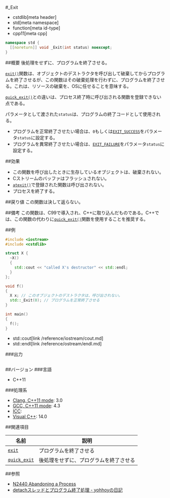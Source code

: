 #_Exit
* cstdlib[meta header]
* std[meta namespace]
* function[meta id-type]
* cpp11[meta cpp]

```cpp
namespace std {
  [[noreturn]] void _Exit(int status) noexcept;
}
```

##概要
後処理をせずに、プログラムを終了させる。

[`exit()`](./exit.md)関数は、オブジェクトのデストラクタを呼び出して破棄してからプログラムを終了させるが、この関数はその破棄処理を行わずに、プログラムを終了させる。これは、リソースの破棄を、OSに任せることを意味する。

[`quick_exit()`](./quick_exit.md)との違いは、プロセス終了時に呼び出される関数を登録できない点である。

パラメータとして渡された`status`は、プログラムの終了コードとして使用される。

- プログラムを正常終了させたい場合は、`0`もしくは[`EXIT_SUCCESS`](./exit_success.md)をパラメータ`status`に設定する。
- プログラムを異常終了させたい場合は、[`EXIT_FAILURE`](./exit_failure.md)をパラメータ`status`に設定する。


##効果
- この関数を呼び出したときに生存しているオブジェクトは、破棄されない。
- Cストリームのバッファはフラッシュされない。
- [`atexit()`](./atexit.md)で登録された関数は呼び出されない。
- プロセスを終了する。


##戻り値
この関数は決して返らない。


##備考
この関数は、C99で導入され、C++に取り込んだものである。C++では、この関数の代わりに[`quick_exit()`](./quick_exit.md)関数を使用することを推奨する。


##例
```cpp
#include <iostream>
#include <cstdlib>

struct X {
  ~X()
  {
    std::cout << "called X's destructor" << std::endl;
  }
};

void f()
{
  X x; // このオブジェクトのデストラクタは、呼び出されない。
  std::_Exit(0); // プログラムを正常終了させる
}

int main()
{
  f();
}
```
* std::cout[link /reference/iostream/cout.md]
* std::endl[link /reference/ostream/endl.md]

###出力
```
```


##バージョン
###言語
- C++11

###処理系
- [Clang, C++11 mode](/implementation.md#clang): 3.0
- [GCC, C++11 mode](/implementation.md#gcc): 4.3
- [ICC](/implementation.md#icc): 
- [Visual C++](/implementation.md#visual_cpp): 14.0


##関連項目

| 名前 | 説明 |
|------|------|
| [`exit`](./exit.md) | プログラムを終了させる |
| [`quick_exit`](./exit.md) | 後処理をせずに、プログラムを終了させる |


##参照
- [N2440 Abandoning a Process](http://www.open-std.org/jtc1/sc22/wg21/docs/papers/2007/n2440.htm)
- [detachスレッドとプログラム終了処理 - yohhoyの日記](http://d.hatena.ne.jp/yohhoy/20120512/p1)

